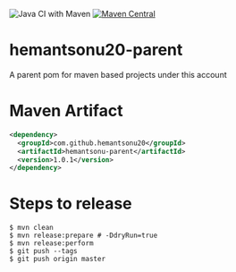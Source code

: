 ![Java CI with Maven](https://github.com/hemantsonu20/hemantsonu20-parent/workflows/Java%20CI%20with%20Maven/badge.svg)
[![Maven Central](https://maven-badges.herokuapp.com/maven-central/com.github.hemantsonu20/hemantsonu20-parent/badge.svg)](https://maven-badges.herokuapp.com/com.github.hemantsonu20/hemantsonu20-parent)


# hemantsonu20-parent
A parent pom for maven based projects under this account

# Maven Artifact
```xml
<dependency>
  <groupId>com.github.hemantsonu20</groupId>
  <artifactId>hemantsonu-parent</artifactId>
  <version>1.0.1</version>
</dependency>
```

# Steps to release
```
$ mvn clean
$ mvn release:prepare # -DdryRun=true
$ mvn release:perform
$ git push --tags
$ git push origin master
```
